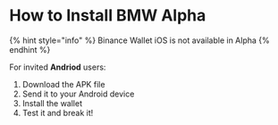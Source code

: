 # How to Install BMW Alpha

{% hint style="info" %}
Binance Wallet iOS is not available in Alpha
{% endhint %}

For invited **Andriod** users: 

1. Download the APK file 
2. Send it to your Android device
3. Install the wallet
4. Test it and break it!

